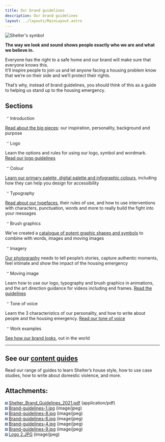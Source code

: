 ```yaml
---
title: Our brand guidelines
description: Our brand guidelines
layout: ../layouts/MainLayout.astro
---
```


![Shelter's symbol](attachments/760676531/853377287.jpg)

**The way we look and sound shows people exactly who we are and what we believe in.**

Everyone has the right to a safe home and our brand will make sure that everyone knows this.  
It’ll inspire people to join us and let anyone facing a housing problem know that we’re on their side and we’ll protect their rights.

That’s why, instead of brand guidelines, you should think of this as a guide to helping us stand up to the housing emergency.

Sections
--------

![](images/icons/grey_arrow_down.png)Introduction

[Read about the big pieces](767852667.html): our inspiration, personality, background and purpose

![](images/icons/grey_arrow_down.png)Logo

Learn the options and rules for using our logo, symbol and wordmark.  
[Read our logo guidelines](Logo_851771512.html)

![](images/icons/grey_arrow_down.png)Colour

[Learn our primary palette, digital palette and infographic colours](Colour_850395794.html), including how they can help you design for accessibility

![](images/icons/grey_arrow_down.png)Typography

[Read about our typefaces](Typography_850395821.html), their rules of use, and how to use interventions with characters, punctuation, words and more to really build the fight into your messages

![](images/icons/grey_arrow_down.png)Brush graphics

We’ve created a [catalogue of potent graphic shapes and symbols](https://design.shelter.org.uk/digital-framework/Brush-graphics.851771393.html) to combine with words, images and moving images

![](images/icons/grey_arrow_down.png)Imagery

[Our photography](Imagery_823001089.html) needs to tell people’s stories, capture authentic moments, feel intimate and show the impact of the housing emergency

![](images/icons/grey_arrow_down.png)Moving image

Learn how to use our logo, typography and brush graphics in animations, and the art direction guidance for videos including end frames. [Read the guidelines](Moving-image_760578473.html)

![](images/icons/grey_arrow_down.png)Tone of voice

Learn the 3 characteristics of our personality, and how to write about people and the housing emergency. [Read our tone of voice](Tone-of-voice_767754297.html)

![](images/icons/grey_arrow_down.png)Work examples

[See how our brand looks](Work-examples_854228993.html), out in the world

* * *

See our [content guides](https://shelteruk.atlassian.net/wiki/spaces/GTS/pages/442138636)
-----------------------------------------------------------------------------------------

Read our range of guides to learn Shelter’s house style, how to use case studies, how to write about domestic violence, and more.

Attachments:
------------

![](images/icons/bullet_blue.gif) [Shelter\_Brand\_Guidelines\_2021.pdf](attachments/760676531/760676551.pdf) (application/pdf)  
![](images/icons/bullet_blue.gif) [Brand-guidelines-1.jpg](attachments/760676531/760676559.jpg) (image/jpeg)  
![](images/icons/bullet_blue.gif) [Brand-guidelines-8.jpg](attachments/760676531/760676617.jpg) (image/jpeg)  
![](images/icons/bullet_blue.gif) [Brand-guidelines-6.jpg](attachments/760676531/760676623.jpg) (image/jpeg)  
![](images/icons/bullet_blue.gif) [Brand-guidelines-4.jpg](attachments/760676531/766148730.jpg) (image/jpeg)  
![](images/icons/bullet_blue.gif) [Brand-guidelines-9.jpg](attachments/760676531/760840437.jpg) (image/jpeg)  
![](images/icons/bullet_blue.gif) [Logo 2.JPG](attachments/760676531/853377287.jpg) (image/jpeg)
